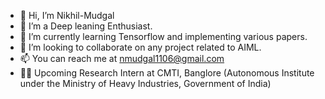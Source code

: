 - 👋 Hi, I’m Nikhil-Mudgal
- 👀 I’m a Deep leaning Enthusiast.
- 🌱 I’m currently learning Tensorflow and implementing various papers.
- 💞️ I’m looking to collaborate on any project related to AIML.
- 📫 You can reach me at nmudgal1106@gmail.com
- :face_in_clouds:	Upcoming Research Intern at CMTI, Banglore (Autonomous Institute under the Ministry of Heavy Industries, Government of India)
<!---
Nikhil-Mudgal/Nikhil-Mudgal is a ✨ special ✨ repository because its `README.md` (this file) appears on your GitHub profile.
You can click the Preview link to take a look at your changes.
--->
